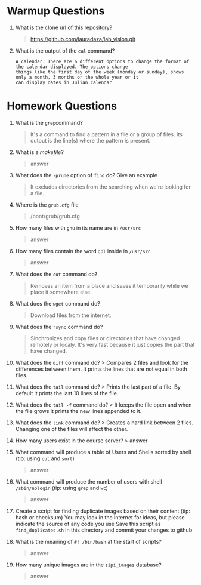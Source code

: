 # Warmup Questions

1.  What is the clone url of this repository?
    >   https://github.com/lauradaza/lab_vision.git

2.  What is the output of the ``cal`` command?

        A calendar. There are 6 different options to change the format of the calendar displayed. The options change 
        things like the first day of the week (monday or sunday), shows only a month, 3 months or the whole year or it
        can display dates in Julian calendar

# Homework Questions

1.  What is the ``grep``command?
    >   It's a command to find a pattern in a file or a group of files. Its output is the line(s) where the pattern is present.

2.  What is a *makefile*?
    >   answer

4.  What does the ``-prune`` option of ``find`` do? Give an example
    >   It excludes directories from the searching when we're looking for a file.

5.  Where is the ``grub.cfg``  file
    >    /boot/grub/grub.cfg

6.  How many files with ``gnu`` in its name are in ``/usr/src``
    >   answer

7.  How many files contain the word ``gpl`` inside in ``/usr/src``
    >   answer

8.  What does the ``cut`` command do?
    >   Removes an item from a place and saves it temporarily while we place it somewhere else.

9.  What does the ``wget`` command do?
    >   Download files from the internet.

9.  What does the ``rsync`` command do?
    >   Sinchronizes and copy files or directories that have changed remotely or localy. It's very fast because it just copies the part that have changed.

10.  What does the ``diff`` command do?
    >   Compares 2 files and look for the differences between them. It prints the lines that are not equal in both files.

10.  What does the ``tail`` command do?
    >   Prints the last part of a file. By default it prints the last 10 lines of the file.

10.  What does the ``tail -f`` command do?
    >   It keeps the file open and when the file grows it prints the new lines appended to it.

10.  What does the ``link`` command do?
    >   Creates a hard link between 2 files. Changing one of the files will affect the other. 

11.  How many users exist in the course server?
    >   answer

12. What command will produce a table of Users and Shells sorted by shell (tip: using ``cut`` and ``sort``)
    >   answer

13. What command will produce the number of users with shell ``/sbin/nologin`` (tip: using ``grep`` and ``wc``)
    >   answer

15. Create a script for finding duplicate images based on their content (tip: hash or checksum)
    You may look in the internet for ideas, but please indicate the source of any code you use
    Save this script as ``find_duplicates.sh`` in this directory and commit your changes to github

16. What is the meaning of ``#! /bin/bash`` at the start of scripts?
    >   answer

17. How many unique images are in the ``sipi_images`` database?
    >   answer
    
